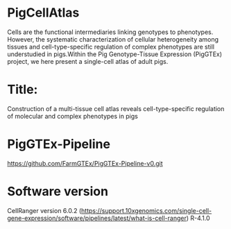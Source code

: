 # PigCellAtlas
Cells are the functional intermediaries linking genotypes to phenotypes. However, the systematic characterization of cellular heterogeneity among tissues and cell-type-specific regulation of complex phenotypes are still understudied in pigs.Within the Pig Genotype-Tissue Expression (PigGTEx) project, we here present a single-cell atlas of adult pigs.

# Title:
Construction of a multi-tissue cell atlas reveals cell-type-specific regulation of molecular and complex phenotypes in pigs

# PigGTEx-Pipeline
https://github.com/FarmGTEx/PigGTEx-Pipeline-v0.git


# Software version
CellRanger version 6.0.2 (https://support.10xgenomics.com/single-cell-gene-expression/software/pipelines/latest/what-is-cell-ranger)
R-4.1.0


